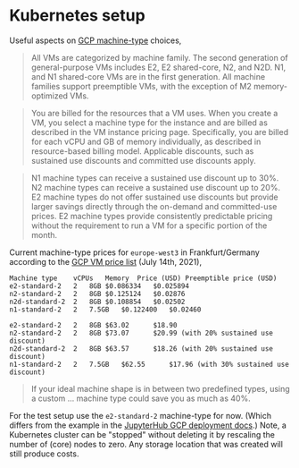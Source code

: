 # Kubernetes setup

Useful aspects on [GCP machine-type](https://cloud.google.com/compute/docs/machine-types) choices,

> All VMs are categorized by machine family. The second generation of general-purpose VMs includes E2, E2 shared-core, N2, and N2D. N1, and N1 shared-core VMs are in the first generation. All machine families support preemptible VMs, with the exception of M2 memory-optimized VMs.

> You are billed for the resources that a VM uses. When you create a VM, you select a machine type for the instance and are billed as described in the VM instance pricing page. Specifically, you are billed for each vCPU and GB of memory individually, as described in resource-based billing model. Applicable discounts, such as sustained use discounts and committed use discounts apply.

> N1 machine types can receive a sustained use discount up to 30%. N2 machine types can receive a sustained use discount up to 20%. E2 machine types do not offer sustained use discounts but provide larger savings directly through the on-demand and committed-use prices. E2 machine types provide consistently predictable pricing without the requirement to run a VM for a specific portion of the month.

Current machine-type prices for `europe-west3` in Frankfurt/Germany according to the [GCP VM price list](https://cloud.google.com/compute/vm-instance-pricing) (July 14th, 2021),

```
Machine type	vCPUs	Memory	Price (USD)	Preemptible price (USD)
e2-standard-2	2	8GB	$0.086334	$0.025894
n2-standard-2	2	8GB	$0.125124	$0.02876
n2d-standard-2	2	8GB	$0.108854	$0.02502
n1-standard-2	2	7.5GB	$0.122400	$0.02460

e2-standard-2	2	8GB	$63.02		$18.90
n2-standard-2	2	8GB	$73.07		$20.99 (with 20% sustained use discount)
n2d-standard-2	2	8GB	$63.57		$18.26 (with 20% sustained use discount)
n1-standard-2	2	7.5GB	$62.55		$17.96 (with 30% sustained use discount)
```

> If your ideal machine shape is in between two predefined types, using a custom ... machine type could save you as much as 40%.

For the test setup use the `e2-standard-2` machine-type for now. (Which differs from the example in the [JupyterHub GCP deployment docs](https://zero-to-jupyterhub.readthedocs.io/en/latest/kubernetes/google/step-zero-gcp.html).)
Note, a Kubernetes cluster can be "stopped" without deleting it by rescaling the number of (core) nodes to zero.
Any storage location that was created will still produce costs.


